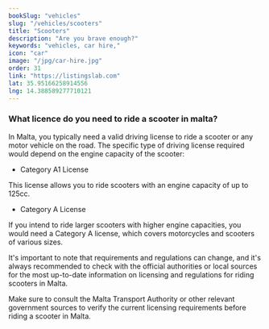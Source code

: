 ```yaml
---
bookSlug: "vehicles"
slug: "/vehicles/scooters"
title: "Scooters"
description: "Are you brave enough?"
keywords: "vehicles, car hire,"
icon: "car"
image: "/jpg/car-hire.jpg"
order: 31
link: "https://listingslab.com"
lat: 35.95166258914556
lng: 14.388589277710121
---
```

### What licence do you need to ride a scooter in malta?

In Malta, you typically need a valid driving license to ride a scooter or any motor vehicle on the road. The specific type of driving license required would depend on the engine capacity of the scooter:

- Category A1 License

This license allows you to ride scooters with an engine capacity of up to 125cc. 

- Category A License

If you intend to ride larger scooters with higher engine capacities, you would need a Category A license, which covers motorcycles and scooters of various sizes.

It's important to note that requirements and regulations can change, and it's always recommended to check with the official authorities or local sources for the most up-to-date information on licensing and regulations for riding scooters in Malta.

Make sure to consult the Malta Transport Authority or other relevant government sources to verify the current licensing requirements before riding a scooter in Malta.